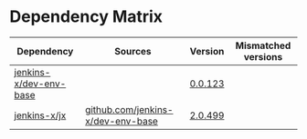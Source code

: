 # Dependency Matrix

Dependency | Sources | Version | Mismatched versions
---------- | ------- | ------- | -------------------
[jenkins-x/dev-env-base](https://github.com/jenkins-x/dev-env-base) |  | [0.0.123](https://github.com/jenkins-x/dev-env-base/releases/tag/v0.0.123) | 
[jenkins-x/jx](https://github.com/jenkins-x/jx) | [github.com/jenkins-x/dev-env-base](https://github.com/jenkins-x/dev-env-base) | [2.0.499](https://github.com/jenkins-x/jx/releases/tag/v2.0.499) | 

